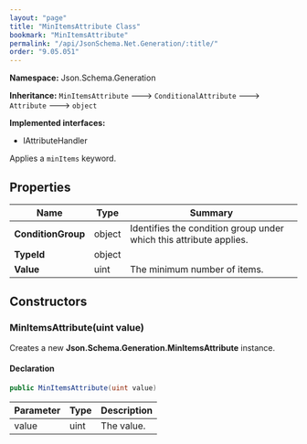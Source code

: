 ```yaml
---
layout: "page"
title: "MinItemsAttribute Class"
bookmark: "MinItemsAttribute"
permalink: "/api/JsonSchema.Net.Generation/:title/"
order: "9.05.051"
---
```

**Namespace:** Json.Schema.Generation

**Inheritance:**
`MinItemsAttribute`
 🡒 
`ConditionalAttribute`
 🡒 
`Attribute`
 🡒 
`object`

**Implemented interfaces:**

- IAttributeHandler

Applies a `minItems` keyword.

## Properties

| Name | Type | Summary |
|---|---|---|
| **ConditionGroup** | object | Identifies the condition group under which this attribute applies. |
| **TypeId** | object |  |
| **Value** | uint | The minimum number of items. |

## Constructors

### MinItemsAttribute(uint value)

Creates a new **Json.Schema.Generation.MinItemsAttribute** instance.

#### Declaration

```c#
public MinItemsAttribute(uint value)
```

| Parameter | Type | Description |
|---|---|---|
| value | uint | The value. |


